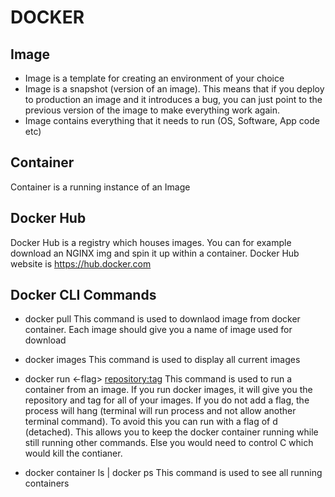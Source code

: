 # DOCKER

## Image 
* Image is a template for creating an environment of your choice
* Image is a snapshot (version of an image).  This means that if you deploy to production an image and it introduces a bug, you can just point to the previous version of the image
to make everything work again.
* Image contains everything that it needs to run (OS, Software, App code etc)

## Container
Container is a running instance of an Image

## Docker Hub
Docker Hub is a registry which houses images. You can for example download an NGINX img and spin it up within a container.  Docker Hub website is https://hub.docker.com

## Docker CLI Commands
* docker pull <name of image>   This command is used to downlaod image from docker container.  Each image should give you a name of image used for download

* docker images   This command is used to display all current images

* docker run <-flag> <repository:tag>   This command is used to run a container from an image.  If you run docker images, it will give you the repository and tag for all of your images.  If you do not add a flag, the process will hang (terminal will run process and not allow another terminal command).  To avoid this you can run with a flag of d (detached).  This allows you to keep the docker container running while still running other commands.  Else you would need to control C which would kill the contianer.


* docker container ls | docker ps	This command is used to see all running containers 
